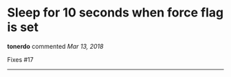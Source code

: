 # Sleep for 10 seconds when force flag is set

**tonerdo** commented *Mar 13, 2018*

Fixes #17 
<br />
***


